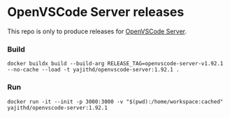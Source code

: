 # OpenVSCode Server releases

This repo is only to produce releases for [OpenVSCode Server](https://github.com/gitpod-io/openvscode-server).

### Build
```
docker buildx build --build-arg RELEASE_TAG=openvscode-server-v1.92.1 --no-cache --load -t yajithd/openvscode-server:1.92.1 .
```

### Run
```
docker run -it --init -p 3000:3000 -v "$(pwd):/home/workspace:cached" yajithd/openvscode-server:1.92.1
```